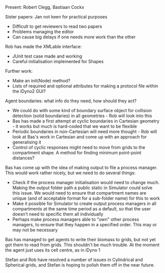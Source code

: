 Present: Robert Clegg, Bastiaan Cockx


Sister papers: Jan not keen for practical purposes
- Difficult to get reviewers to read two papers
- Problems managing the editor
- Can cause big delays if one needs more work than the other

Rob has made the XMLable interface:
- JUnit test case made and working
- Careful initialisation implemented for Shapes

Further work:
- Make an init(Node) method?
- Lists of required and optional attributes for making a protocol file within the iDyno2 GUI?

Agent boundaries: what info do they need, how should they act?
- We could do with some kind of boundary surface object for collision detection (solid boundaries) in all geometries - Rob will look into this
- Bas has made a first attempt at cyclic boundaries in Cartesian geometry - it works but much is hard-coded that we want to be flexible
- Periodic boundaries in non-Cartesian will need more thought - Rob will look at Bas's work in Cartesian and come up with an approach for generalising it
- Control of cyclic responses might need to move from grids to the compartment shape. A method for finding minimum point-point distances?

Bas has come up with the idea of making output to file a process manager. This would work rather nicely, but we need to do several things:
- Check if the process manager initialisation would need to change much. Making the output folder path a public static in Simulator could solve this issue. We would need to ensure that compartment names are unique (and of acceptable format for a sub-folder name) for this to work
- Make it possible for Simulator to create output process managers in all compartments at the same time period as a default, so that the user doesn't need to specific them all individually
- Perhaps make process managers able to "own" other process managers, to ensure that they happen in a specified order. This may or may not be necessary

Bas has managed to get agents to write their biomass to grids, but not yet got them to read from grids. This shouldn't be much trouble. At the moment the agent just uses its cell centre, as in iDyno 1

Stefan and Rob have resolved a number of issues in Cylindrical and Spherical grids, and Stefan is hoping to polish them off in the near future.
